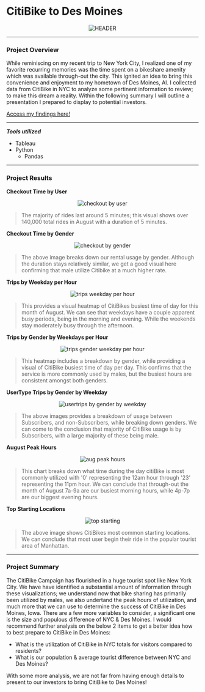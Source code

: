 # CitiBike to Des Moines
<p align="center">
  <img src="https://github.com/KEGANCP/bikesharing/blob/main/Images/bikeshare.png" alt="HEADER"/>
</p>

----

### Project Overview
While reminiscing on my recent trip to New York City, I realized one of my favorite recurring memories was the time spent on a bikeshare amenity which was available through-out the city. This ignited an idea to bring this convenience and enjoyment to my hometown of Des Moines, AI. I collected data from CitiBike in NYC to analyze some pertinent information to review; to make this dream a reality. Within the following summary I will outline a presentation I prepared to display to potential investors. 

[Access my findings here!](https://public.tableau.com/app/profile/kegan.propster/viz/CitiBikeChallenge_16384028007720/CitiBiketoDesMoines?publish=yes)

----

***Tools utilized***
- Tableau
- Python
  - Pandas

----

### Project Results

**Checkout Time by User**

<p align="center">
  <img src="https://github.com/KEGANCP/bikesharing/blob/main/Images/checkouttimeperuser.png" alt="checkout by user"/>
</p>

> The majority of rides last around 5 minutes; this visual shows over 140,000 total rides in August with a duration of 5 minutes.

**Checkout Time by Gender**

<p align="center">
  <img src="https://github.com/KEGANCP/bikesharing/blob/main/Images/checkouttimesbygender.png" alt="checkout by gender"/>
</p>

> The above image breaks down our rental usage by gender. Although the duration stays relatively similar, we get a good visual here confirming that male utilize Citibike at a much higher rate.

**Trips by Weekday per Hour**

<p align="center">
  <img src="https://github.com/KEGANCP/bikesharing/blob/main/Images/tripsbyweekdayperhour.png" alt="trips weekday per hour"/>
</p>

> This provides a visual heatmap of CitiBikes busiest time of day for this month of August. We can see that weekdays have a couple apparent busy periods, being in the morning and evening. While the weekends stay moderately busy through the afternoon.

**Trips by Gender by Weekdays per Hour**

<p align="center">
  <img src="https://github.com/KEGANCP/bikesharing/blob/main/Images/tripsbygenderweekdayandhour.png" alt="trips gender weekday per hour"/>
</p>

> This heatmap includes a breakdown by gender, while providing a visual of CitiBike busiest time of day per day. This confirms that the service is more commonly used by males, but the busiest hours are consistent amongst both genders.

**UserType Trips by Gender by Weekday**

<p align="center">
  <img src="https://github.com/KEGANCP/bikesharing/blob/main/Images/usertripesbygenderbyweekday.png" alt="usertrips by gender by weekday"/>
</p>

> The above images provides a breakdown of usage between Subscribers, and non-Subscribers, while breaking down genders. We can come to the conclusion that majority of CitiBike usage is by Subscribers, with a large majority of these being male.

**August Peak Hours**

<p align="center">
  <img src="https://github.com/KEGANCP/bikesharing/blob/main/Images/augustpeakhours.png" alt="aug peak hours"/>
</p>

> This chart breaks down what time during the day citiBike is most commonly utilized with '0' representing the 12am hour through '23' representing the 11pm hour. We can conclude that through-out the month of August 7a-9a are our busiest morning hours, while 4p-7p are our biggest evening hours.

**Top Starting Locations**

<p align="center">
  <img src="https://github.com/KEGANCP/bikesharing/blob/main/Images/topstartinglocations.png" alt="top starting"/>
</p>

> The above image shows CitiBikes most common starting locations. We can conclude that most user begin their ride in the popular tourist area of Manhattan.

----
### Project Summary

The CitiBike Campaign has flourished in a huge tourist spot like New York City. We have have identified a substantial amount of information through these visualizations; we understand now that bike sharing has primarily been utilized by males, we also undertand the peak hours of utilization, and much more that we can use to determine the success of CitiBike in Des Moines, Iowa. There are a few more variables to consider, a significant one is the size and populous difference of NYC & Des Moines. I would recommend further analysis on the below 2 items to get a better idea how to best prepare to CitiBike in Des Moines:
- What is the utilization of CitiBike in NYC totals for visitors compared to residents?
- What is our population & average tourist difference between NYC and Des Moines?

With some more analysis, we are not far from having enough details to present to our investors to bring CitiBike to Des Moines!
